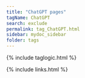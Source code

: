 ```yaml
---
title: "ChatGPT pages"
tagName: ChatGPT
search: exclude
permalink: tag_ChatGPT.html
sidebar: mydoc_sidebar
folder: tags
---
```

{% include taglogic.html %}

{% include links.html %}
